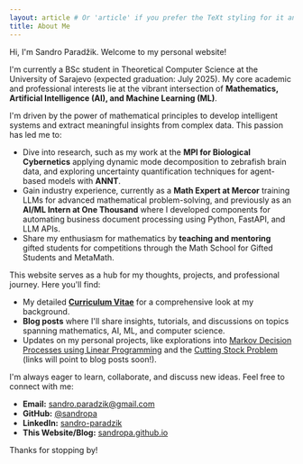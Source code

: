 ```yaml
---
layout: article # Or 'article' if you prefer the TeXt styling for it and it fits
title: About Me
---
```


Hi, I'm Sandro Paradžik. Welcome to my personal website!

I'm currently a BSc student in Theoretical Computer Science at the University of Sarajevo (expected graduation: July 2025). My core academic and professional interests lie at the vibrant intersection of **Mathematics, Artificial Intelligence (AI), and Machine Learning (ML)**.

I'm driven by the power of mathematical principles to develop intelligent systems and extract meaningful insights from complex data. This passion has led me to:
*   Dive into research, such as my work at the **MPI for Biological Cybernetics** applying dynamic mode decomposition to zebrafish brain data, and exploring uncertainty quantification techniques for agent-based models with **ANNT**.
*   Gain industry experience, currently as a **Math Expert at Mercor** training LLMs for advanced mathematical problem-solving, and previously as an **AI/ML Intern at One Thousand** where I developed components for automating business document processing using Python, FastAPI, and LLM APIs.
*   Share my enthusiasm for mathematics by **teaching and mentoring** gifted students for competitions through the Math School for Gifted Students and MetaMath.

This website serves as a hub for my thoughts, projects, and professional journey. Here you'll find:
*   My detailed **[Curriculum Vitae](/cv/)** for a comprehensive look at my background.
*   **Blog posts** where I'll share insights, tutorials, and discussions on topics spanning mathematics, AI, ML, and computer science.
*   Updates on my personal projects, like explorations into [Markov Decision Processes using Linear Programming](#) and the [Cutting Stock Problem](#) (links will point to blog posts soon!).

I'm always eager to learn, collaborate, and discuss new ideas. Feel free to connect with me:
*   **Email:** [sandro.paradzik@gmail.com](mailto:sandro.paradzik@gmail.com)
*   **GitHub:** [@sandropa](https://github.com/sandropa)
*   **LinkedIn:** [sandro-paradzik](https://www.linkedin.com/in/sandro-paradzik)
*   **This Website/Blog:** [sandropa.github.io](https://sandropa.github.io)

Thanks for stopping by!